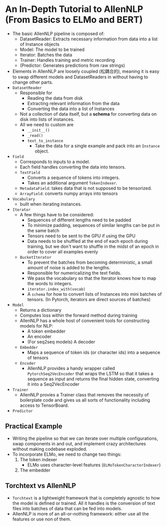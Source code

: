 # An In-Depth Tutorial to AllenNLP (From Basics to ELMo and BERT)

- The basic AllenNLP pipeline is composed of:
  - DatasetReader: Extracts necessary information from data into a list of Instance objects
  - Model: The model to be trained 
  - Iterator: Batches the data
  - Trainer: Handles training and metric recording
  - (Predictor: Generates predictions from raw strings)
- Elements in AllenNLP are loosely coupled (松耦合的), meaning it is easy to swap different models and DatasetReaders in without having to change other parts.
- `DatasetReader`
  - Responsible for
    - Reading the data from disk
    - Extracting relevant information from the data
    - Converting the data into a list of Instances
  - Not a collection of data itself, but a **schema** for converting data on disk into lists of instances.
  - All we need to custom are
    - `__init__()`
    - `_read()`
    - `text_to_instance`
      - Take the data for a single example and pack into an `Instance` object.
- `Field`
  - Corresponds to inputs to a model.
  - Each field handles converting the data into tensors.
  - `TextField`
    - Converts a sequence of tokens into integers.
    - Takes an additional argument `TokenIndexer`.
  - `MetadataField`: takes data that is not supposed to be tensorized.
  - `ArrayField`: converts numpy arrays into tensors
- `Vocabulary`
  - built when iterating instances.
- `Iterator`
  - A few things have to be considered:
    - Sequences of different lengths need to be padded
    - To minimize padding, sequences of similar lengths can be put in the same batch
    - Tensors need to be sent to the GPU if using the GPU
    - Data needs to be shuffled at the end of each epoch during training, but we don't want to shuffle in the midst of an epoch in order to cover all examples evenly
  - `BucketIterator`
    - To prevent the batches from becoming deterministic, a small amount of noise is added to the lengths.
    - Responsible for numericalizing the text fields.
    - We pass the vocabulary so that the Iterator knows how to map the words to integers.
    - `iterator.index_with(vocab)`
    - A `schema` for how to convert lists of Instances into mini batches of tensors. (In Pytorch, iterators are direct sources of batches)
- `Model`
  - Returns a dictionary
  - Computes loss within the forward method during training
  - AllenNLP has a whole host of convenient tools for constructing models for NLP:
    - A token embedder
    - An encoder
    - (For seq2seq models) A decoder
  - `Embedder`
    - Maps a sequence of token ids (or character ids) into a sequence of tensors
  - `Encoder`
    - AllenNLP provides a handy wrapper called `PytorchSeq2VecEncoder` that wraps the LSTM so that it takes a sequence as input and returns the final hidden state, converting it into a Seq2VecEncoder
- `Trainer`
  - AllenNLP provies a Trainer class that removes the necessity of boilerplate code and gives us all sorts of functionality including access to TensorBoard.
- `Predictor`

## Practical Example

- Writing the pipeline so that we can iterate over multiple configurations, swap components in and out, and implement crazy architectures without making codebase exploded.
- To incorporate ELMo, we need to change two things:
  1. The token indexer
     * ELMo uses character-level features (`ELMoTokenCharacterIndexer`)
  2. The embedder

## Torchtext vs AllenNLP

- `Torchtext` is a lightweight framework that is completely agnostic to how the model is defined or trained. All it handles is the conversion of text files into batches of data that can be fed into models.
- AllenNLP is more of an all-or-nothing framework: either use all the features or use non of them.